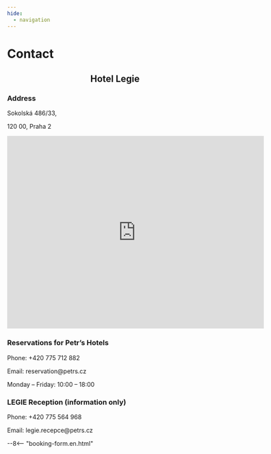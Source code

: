 ```yaml
---
hide:
  - navigation
---
```


# **Contact**

<h2 style="text-align: center; font-weight: bold;">Hotel Legie</h2>

### **Address**
<div class="info-text">
<p>Sokolská 486/33,</p>
<p>120 00, Praha 2</p>
</div>

<div style="text-align: center;">
<iframe src="https://www.google.com/maps/embed?pb=!1m14!1m8!1m3!1d2560.5862407373115!2d14.428843!3d50.07531!3m2!1i1024!2i768!4f13.1!3m3!1m2!1s0x470b948c714ac34b%3A0x9ba09e79cf56d2d0!2sHotel%20Legie!5e0!3m2!1sen!2scz!4v1752239056927!5m2!1sen!2scz" width="600" height="450" style="border:0;" allowfullscreen="" loading="lazy" referrerpolicy="no-referrer-when-downgrade"></iframe>
</div>

### **Reservations for Petr’s Hotels**

<div class="info-text">
<p>Phone: +420 775 712 882</p>
<p>Email: reservation@petrs.cz</p>
<p>Monday – Friday: 10:00 – 18:00</p>
</div>

### **LEGIE Reception (information only)**
<div class="info-text">
<p>Phone: +420 775 564 968</p>
<p>Email: legie.recepce@petrs.cz</p>
</div>

--8<-- "booking-form.en.html"